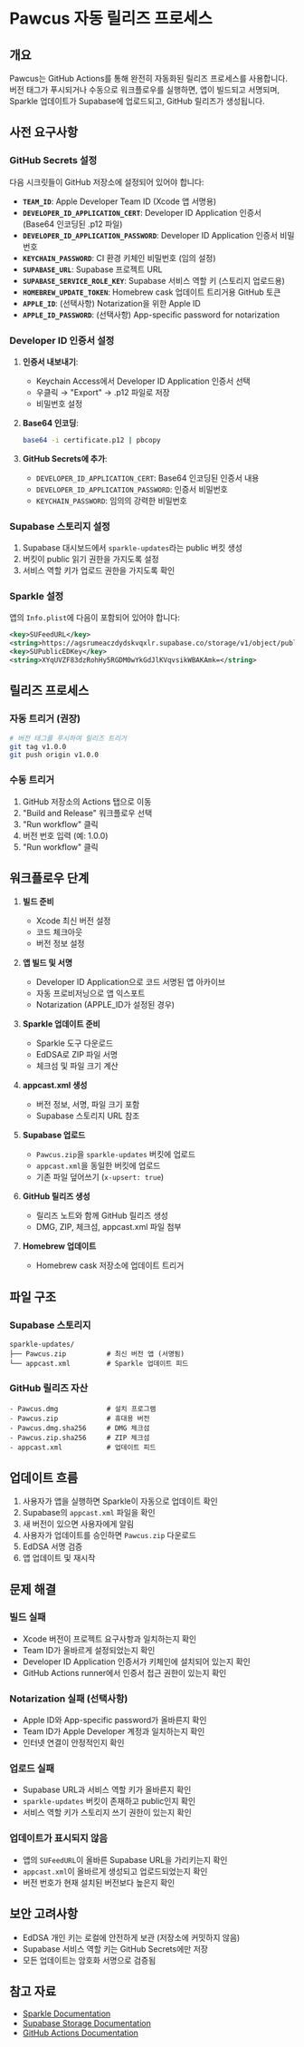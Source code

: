 # Pawcus 자동 릴리즈 프로세스

## 개요

Pawcus는 GitHub Actions를 통해 완전히 자동화된 릴리즈 프로세스를 사용합니다. 버전 태그가 푸시되거나 수동으로 워크플로우를 실행하면, 앱이 빌드되고 서명되며, Sparkle 업데이트가 Supabase에 업로드되고, GitHub 릴리즈가 생성됩니다.

## 사전 요구사항

### GitHub Secrets 설정
다음 시크릿들이 GitHub 저장소에 설정되어 있어야 합니다:

- **`TEAM_ID`**: Apple Developer Team ID (Xcode 앱 서명용)
- **`DEVELOPER_ID_APPLICATION_CERT`**: Developer ID Application 인증서 (Base64 인코딩된 .p12 파일)
- **`DEVELOPER_ID_APPLICATION_PASSWORD`**: Developer ID Application 인증서 비밀번호
- **`KEYCHAIN_PASSWORD`**: CI 환경 키체인 비밀번호 (임의 설정)
- **`SUPABASE_URL`**: Supabase 프로젝트 URL
- **`SUPABASE_SERVICE_ROLE_KEY`**: Supabase 서비스 역할 키 (스토리지 업로드용)
- **`HOMEBREW_UPDATE_TOKEN`**: Homebrew cask 업데이트 트리거용 GitHub 토큰
- **`APPLE_ID`**: (선택사항) Notarization을 위한 Apple ID
- **`APPLE_ID_PASSWORD`**: (선택사항) App-specific password for notarization

### Developer ID 인증서 설정
1. **인증서 내보내기**:
   - Keychain Access에서 Developer ID Application 인증서 선택
   - 우클릭 → "Export" → .p12 파일로 저장
   - 비밀번호 설정

2. **Base64 인코딩**:
   ```bash
   base64 -i certificate.p12 | pbcopy
   ```

3. **GitHub Secrets에 추가**:
   - `DEVELOPER_ID_APPLICATION_CERT`: Base64 인코딩된 인증서 내용
   - `DEVELOPER_ID_APPLICATION_PASSWORD`: 인증서 비밀번호
   - `KEYCHAIN_PASSWORD`: 임의의 강력한 비밀번호

### Supabase 스토리지 설정
1. Supabase 대시보드에서 `sparkle-updates`라는 public 버킷 생성
2. 버킷이 public 읽기 권한을 가지도록 설정
3. 서비스 역할 키가 업로드 권한을 가지도록 확인

### Sparkle 설정
앱의 `Info.plist`에 다음이 포함되어 있어야 합니다:
```xml
<key>SUFeedURL</key>
<string>https://agsrumeaczdydskvqxlr.supabase.co/storage/v1/object/public/sparkle-updates/appcast.xml</string>
<key>SUPublicEDKey</key>
<string>XYqUVZF83dzRohHy5RGDM0wYkGdJlKVqvsikWBAKAmk=</string>
```

## 릴리즈 프로세스

### 자동 트리거 (권장)
```bash
# 버전 태그를 푸시하여 릴리즈 트리거
git tag v1.0.0
git push origin v1.0.0
```

### 수동 트리거
1. GitHub 저장소의 Actions 탭으로 이동
2. "Build and Release" 워크플로우 선택
3. "Run workflow" 클릭
4. 버전 번호 입력 (예: 1.0.0)
5. "Run workflow" 클릭

## 워크플로우 단계

1. **빌드 준비**
   - Xcode 최신 버전 설정
   - 코드 체크아웃
   - 버전 정보 설정

2. **앱 빌드 및 서명**
   - Developer ID Application으로 코드 서명된 앱 아카이브
   - 자동 프로비저닝으로 앱 익스포트
   - Notarization (APPLE_ID가 설정된 경우)

3. **Sparkle 업데이트 준비**
   - Sparkle 도구 다운로드
   - EdDSA로 ZIP 파일 서명
   - 체크섬 및 파일 크기 계산

4. **appcast.xml 생성**
   - 버전 정보, 서명, 파일 크기 포함
   - Supabase 스토리지 URL 참조

5. **Supabase 업로드**
   - `Pawcus.zip`을 `sparkle-updates` 버킷에 업로드
   - `appcast.xml`을 동일한 버킷에 업로드
   - 기존 파일 덮어쓰기 (`x-upsert: true`)

6. **GitHub 릴리즈 생성**
   - 릴리즈 노트와 함께 GitHub 릴리즈 생성
   - DMG, ZIP, 체크섬, appcast.xml 파일 첨부

7. **Homebrew 업데이트**
   - Homebrew cask 저장소에 업데이트 트리거

## 파일 구조

### Supabase 스토리지
```
sparkle-updates/
├── Pawcus.zip          # 최신 버전 앱 (서명됨)
└── appcast.xml         # Sparkle 업데이트 피드
```

### GitHub 릴리즈 자산
```
- Pawcus.dmg            # 설치 프로그램
- Pawcus.zip            # 휴대용 버전
- Pawcus.dmg.sha256     # DMG 체크섬
- Pawcus.zip.sha256     # ZIP 체크섬
- appcast.xml           # 업데이트 피드
```

## 업데이트 흐름

1. 사용자가 앱을 실행하면 Sparkle이 자동으로 업데이트 확인
2. Supabase의 `appcast.xml` 파일을 확인
3. 새 버전이 있으면 사용자에게 알림
4. 사용자가 업데이트를 승인하면 `Pawcus.zip` 다운로드
5. EdDSA 서명 검증
6. 앱 업데이트 및 재시작

## 문제 해결

### 빌드 실패
- Xcode 버전이 프로젝트 요구사항과 일치하는지 확인
- Team ID가 올바르게 설정되었는지 확인
- Developer ID Application 인증서가 키체인에 설치되어 있는지 확인
- GitHub Actions runner에서 인증서 접근 권한이 있는지 확인

### Notarization 실패 (선택사항)
- Apple ID와 App-specific password가 올바른지 확인
- Team ID가 Apple Developer 계정과 일치하는지 확인
- 인터넷 연결이 안정적인지 확인

### 업로드 실패
- Supabase URL과 서비스 역할 키가 올바른지 확인
- `sparkle-updates` 버킷이 존재하고 public인지 확인
- 서비스 역할 키가 스토리지 쓰기 권한이 있는지 확인

### 업데이트가 표시되지 않음
- 앱의 `SUFeedURL`이 올바른 Supabase URL을 가리키는지 확인
- `appcast.xml`이 올바르게 생성되고 업로드되었는지 확인
- 버전 번호가 현재 설치된 버전보다 높은지 확인

## 보안 고려사항

- EdDSA 개인 키는 로컬에 안전하게 보관 (저장소에 커밋하지 않음)
- Supabase 서비스 역할 키는 GitHub Secrets에만 저장
- 모든 업데이트는 암호화 서명으로 검증됨

## 참고 자료

- [Sparkle Documentation](https://sparkle-project.org/)
- [Supabase Storage Documentation](https://supabase.com/docs/guides/storage)
- [GitHub Actions Documentation](https://docs.github.com/en/actions)